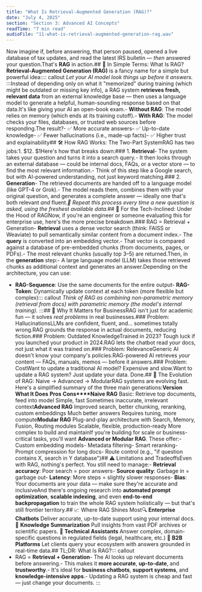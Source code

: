 ```yaml
---
title: "What Is Retrieval-Augmented Generation (RAG)?"
date: "July 4, 2025"
section: "Section 3: Advanced AI Concepts"
readTime: "7 min read"
audioFile: "11-what-is-retrieval-augmented-generation-rag.wav"
---
```


Now imagine if, before answering, that person paused, opened a live database of tax updates, and read the latest IRS bulletin — *then* answered your question.That's **RAG** in action.## 🧠 In Simple Terms: What Is RAG?**Retrieval-Augmented Generation (RAG)** is a fancy name for a simple but powerful idea:::: callout
*Let your AI model look things up before it answers.*
:::Instead of depending only on what it "memorized" during training (which might be outdated or missing key info), a RAG system **retrieves fresh, relevant data** from an external knowledge base — then uses a language model to generate a helpful, human-sounding response based on that data.It's like giving your AI an open-book exam.- **Without RAG**: The model relies on memory (which ends at its training cutoff).- **With RAG**: The model checks your files, databases, or trusted web sources before responding.The result?- ✅ More accurate answers- ✅ Up-to-date knowledge- ✅ Fewer hallucinations (i.e., made-up facts)- ✅ Higher trust and explainability## 🛠️ How RAG Works: The Two-Part SystemRAG has two jobs:1. $12. $1Here's how that breaks down:### 1. **Retrieval**- The system takes your question and turns it into a search query.- It then looks through an external database — could be internal docs, FAQs, or a vector store — to find the most relevant information.- Think of this step like a Google search, but with AI-powered understanding, not just keyword matching.### 2. **Generation**- The retrieved documents are handed off to a language model (like GPT-4 or Grok).- The model reads them, combines them with your original question, and generates a complete answer — ideally one that's both relevant *and* fluent.*🔁 Repeat this process every time a new question is asked, using the freshest available data.*## 🧪 For the Tech-Inclined: Under the Hood of RAGNow, if you're an engineer or someone evaluating this for enterprise use, here's the more precise breakdown.### RAG = Retrieval + Generation- **Retrieval** uses a dense vector search (think: FAISS or Weaviate) to pull semantically similar content from a document index.- The **query** is converted into an embedding vector.- That vector is compared against a database of pre-embedded chunks (from documents, pages, or PDFs).- The most relevant chunks (usually top 3–5) are returned.Then, in the **generation** step:- A large language model (LLM) takes those retrieved chunks as additional context and generates an answer.Depending on the architecture, you can use:
- **RAG-Sequence**: Use the same documents for the entire output- **RAG-Token**: Dynamically update context at each token (more flexible but complex)::: callout
*Think of RAG as combining non-parametric memory (retrieval from docs) with parametric memory (the model's internal training).*
:::## 🧭 Why It Matters for BusinessRAG isn't just for academic fun — it solves *real problems* in real businesses.### Problem: HallucinationsLLMs are confident, fluent, and… sometimes totally wrong.RAG grounds the response in actual documents, reducing fiction.### Problem: Outdated KnowledgeTrained in 2023? Tough luck if you launched your product in 2024.RAG lets the chatbot read *your* docs, not just what it was trained on.### Problem: RelevanceGeneric AI doesn't know your company's policies.RAG-powered AI retrieves *your* content — FAQs, manuals, memos — before it answers.### Problem: CostWant to update a traditional AI model? Expensive and slow.Want to update a RAG system? Just update your data. Done.## 🔄 The Evolution of RAG: Naive → Advanced → ModularRAG systems are evolving fast. Here's a simplified summary of the three main generations:**Version**
**What It Does**
**Pros**
**Cons****Naive RAG**
Basic: Retrieve top documents, feed into model
Simple, fast
Sometimes inaccurate, irrelevant context**Advanced RAG**
Improved search, better chunking, reranking, custom embeddings
Much better answers
Requires tuning, more compute**Modular RAG**
Plug-and-play architecture with Search, Memory, Fusion, Routing modules
Scalable, flexible, production-ready
More complex to build and maintainIf you're building for scale or business-critical tasks, you'll want **Advanced or Modular RAG**. These offer:- Custom embedding models- Metadata filtering- Smart reranking- Prompt compression for long docs- Route control (e.g., "if question contains X, search in Y database")## ⚠️ Limitations and TradeoffsEven with RAG, nothing's perfect. You still need to manage:- **Retrieval accuracy**: Poor search = poor answers- **Source quality**: Garbage in = garbage out- **Latency**: More steps = slightly slower responses- **Bias**: Your documents are your data — make sure they're accurate and inclusiveAnd there's ongoing research into **automated prompt optimization**, **scalable indexing**, and even **end-to-end backpropagation** to train the whole RAG system holistically — but that's still frontier territory.## 📈 Where RAG Shines Most🔍 **Enterprise Chatbots**
Deliver accurate, up-to-date support using your internal docs.
📰 **Knowledge Summarization**
Pull insights from vast PDF archives or scientific papers.
🧠 **Technical Assistants**
Answer complex, domain-specific questions in regulated fields (legal, healthcare, etc.)
🏢 **B2B Platforms**
Let clients query your ecosystem with answers grounded in real-time data.## TL;DR: What Is RAG?::: callout
- RAG = **Retrieval + Generation**- The AI looks up relevant documents before answering.- This makes it **more accurate**, **up-to-date**, and **trustworthy**.- It's ideal for **business chatbots**, **support systems**, and **knowledge-intensive apps**.- Updating a RAG system is cheap and fast — just change your documents.
:::

